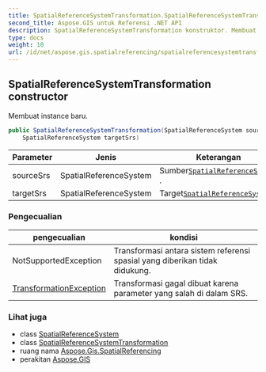 ```yaml
---
title: SpatialReferenceSystemTransformation.SpatialReferenceSystemTransformation
second_title: Aspose.GIS untuk Referensi .NET API
description: SpatialReferenceSystemTransformation konstruktor. Membuat instance baru.
type: docs
weight: 10
url: /id/net/aspose.gis.spatialreferencing/spatialreferencesystemtransformation/spatialreferencesystemtransformation/
---
```

## SpatialReferenceSystemTransformation constructor

Membuat instance baru.

```csharp
public SpatialReferenceSystemTransformation(SpatialReferenceSystem sourceSrs, 
    SpatialReferenceSystem targetSrs)
```

| Parameter | Jenis | Keterangan |
| --- | --- | --- |
| sourceSrs | SpatialReferenceSystem | Sumber[`SpatialReferenceSystem`](../../spatialreferencesystem/) . |
| targetSrs | SpatialReferenceSystem | Target[`SpatialReferenceSystem`](../../spatialreferencesystem/) . |

### Pengecualian

| pengecualian | kondisi |
| --- | --- |
| NotSupportedException | Transformasi antara sistem referensi spasial yang diberikan tidak didukung. |
| [TransformationException](../../transformationexception/) | Transformasi gagal dibuat karena parameter yang salah di dalam SRS. |

### Lihat juga

* class [SpatialReferenceSystem](../../spatialreferencesystem/)
* class [SpatialReferenceSystemTransformation](../)
* ruang nama [Aspose.Gis.SpatialReferencing](../../spatialreferencesystemtransformation/)
* perakitan [Aspose.GIS](../../../)



